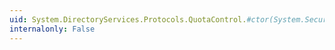 ```yaml
---
uid: System.DirectoryServices.Protocols.QuotaControl.#ctor(System.Security.Principal.SecurityIdentifier)
internalonly: False
---
```

